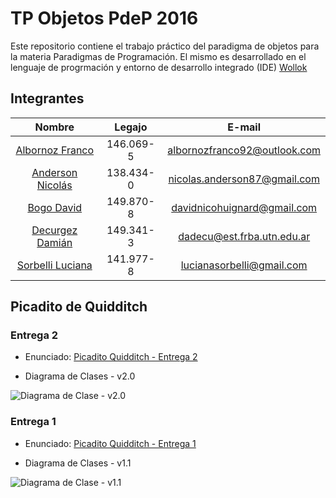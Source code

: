 # TP Objetos PdeP 2016

Este repositorio contiene el trabajo práctico del paradigma de objetos para la materia Paradigmas de Programación.
El mismo es desarrollado en el lenguaje de progrmación y entorno de desarrollo integrado (IDE) [Wollok](http://www.wollok.org/)


## Integrantes

| Nombre | Legajo | E-mail |
| :-------: | :------: | :-----: |
| [Albornoz Franco](https://github.com/Jaxidox) | 146.069-5 | albornozfranco92@outlook.com   |
| [Anderson Nicolás](https://github.com/nanderson87) | 138.434-0 | nicolas.anderson87@gmail.com |
| [Bogo David](https://github.com/frostfrozen) | 149.870-8 | davidnicohuignard@gmail.com |
| [Decurgez Damián](https://github.com/damiandecurgez) | 149.341-3 | dadecu@est.frba.utn.edu.ar |
| [Sorbelli Luciana](https://github.com/lucianasorbelli) | 141.977-8 | lucianasorbelli@gmail.com  |


## Picadito de Quidditch 

### Entrega 2

* Enunciado: [Picadito Quidditch - Entrega 2](https://docs.google.com/document/d/14PqIHe68LxW-TYAM8wowcBJkx581c6JsAyJkZ_RZyrE/edit)

* Diagrama de Clases - v2.0

![Diagrama de Clase - v2.0](https://github.com/zkLXXKO/TP-Objetos-PdeP-2016/blob/master/Diagrama%20de%20Clases/Diagrama%20v2.0.png)



### Entrega 1

* Enunciado: [Picadito Quidditch - Entrega 1](https://docs.google.com/document/d/1DuPcu8Y_oYFDKzOBXCwsJVZwqgTzFhRZYaNvBqxfT_Q/edit#)

* Diagrama de Clases - v1.1

![Diagrama de Clase - v1.1](https://github.com/zkLXXKO/TP-Objetos-PdeP-2016/blob/master/Diagrama%20de%20Clases/Diagrama%20de%20Clases%20v1.1.png)
